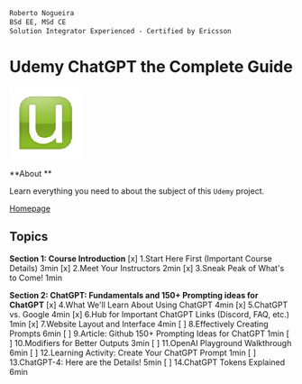 ```
Roberto Nogueira  
BSd EE, MSd CE
Solution Integrator Experienced - Certified by Ericsson
```
# Udemy ChatGPT the Complete Guide

![udemy image](images/udemy.png)

**About **

Learn everything you need to about the subject of this `Udemy` project.

[Homepage](https://udemy.com)

## Topics

**Section 1: Course Introduction**
[x] 1.Start Here First (Important Course Details) 3min
[x] 2.Meet Your Instructors 2min
[x] 3.Sneak Peak of What's to Come! 1min

**Section 2: ChatGPT: Fundamentals and 150+ Prompting ideas for ChatGPT**
[x] 4.What We'll Learn About Using ChatGPT 4min
[x] 5.ChatGPT vs. Google 4min
[x] 6.Hub for Important ChatGPT Links (Discord, FAQ, etc.) 1min
[x] 7.Website Layout and Interface 4min
[ ] 8.Effectively Creating Prompts 6min
[ ] 9.Article: Github 150+ Prompting Ideas for ChatGPT 1min
[ ] 10.Modifiers for Better Outputs 3min
[ ] 11.OpenAI Playground Walkthrough 6min
[ ] 12.Learning Activity: Create Your ChatGPT Prompt 1min
[ ] 13.ChatGPT-4: Here are the Details! 5min
[ ] 14.ChatGPT Tokens Explained 6min
